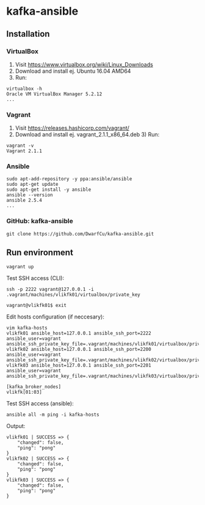 # kafka-ansible
## Installation
### VirtualBox​​
1) Visit https://www.virtualbox.org/wiki/Linux_Downloads
2) Download and install ej. Ubuntu 16.04 AMD64
3) Run:
```
virtualbox -h
Oracle VM VirtualBox Manager 5.2.12
...
```
### Vagrant
1) ​Visit ​https://releases.hashicorp.com/vagrant/
2) Download ​and install ej. ​vagrant_2.1.1_x86_64.deb
​3) Run:
```
vagrant -v
​​​Vagrant 2.1.1
```
### Ansible
```
sudo apt-add-repository -y ppa:ansible/ansible
sudo apt-get update
sudo apt-get install -y ansible
​ansible --version​
​ansible 2.5.4
...
```
### GitHub: kafka-ansible
```
git clone https://github.com/DwarfCu/kafka-ansible.git
```
## Run environment
```
vagrant up
```
Test SSH access (CLI):
```
ssh -p 2222 vagrant@127.0.0.1 -i .vagrant/machines/vlikfk01/virtualbox/private_key
```
```
​vagrant@vlikfk01$ exit​
```
Edit hosts configuration (if neccesary):
```
vim kafka-hosts
​​vlikfk01 ansible_host=127.0.0.1 ansible_ssh_port=2222 ansible_user=vagrant ansible_ssh_private_key_file=.vagrant/machines/vlikfk01/virtualbox/private_key
vlikfk02 ansible_host=127.0.0.1 ansible_ssh_port=2200 ansible_user=vagrant ansible_ssh_private_key_file=.vagrant/machines/vlikfk02/virtualbox/private_key
vlikfk03 ansible_host=127.0.0.1 ansible_ssh_port=2201 ansible_user=vagrant ansible_ssh_private_key_file=.vagrant/machines/vlikfk03/virtualbox/private_key

[kafka_broker_nodes]
vlikfk[01:03]
```
Test SSH access (ansible):
```
ansible all -m ping -i kafka-hosts
```
Output:
```
vlikfk01 | SUCCESS => {
    "changed": false, 
    "ping": "pong"
}
vlikfk02 | SUCCESS => {
    "changed": false, 
    "ping": "pong"
}
vlikfk03 | SUCCESS => {
    "changed": false, 
    "ping": "pong"
}
```

